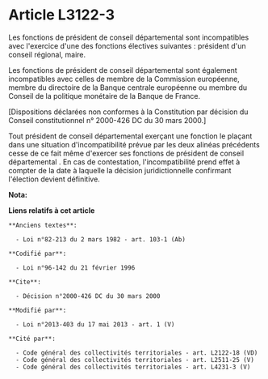 # Article L3122-3

Les fonctions de président de conseil départemental  sont incompatibles avec l'exercice d'une des fonctions électives
suivantes : président d'un conseil régional, maire. 

Les fonctions de président de conseil départemental  sont également incompatibles avec celles de membre de la Commission
européenne, membre du directoire de la Banque centrale européenne ou membre du Conseil de la politique monétaire de la Banque
de France. 

[Dispositions déclarées non conformes à la Constitution par décision du Conseil constitutionnel n° 2000-426 DC du 30 mars
2000.] 

Tout président de conseil départemental  exerçant une fonction le plaçant dans une situation d'incompatibilité prévue par les
deux alinéas précédents cesse de ce fait même d'exercer ses fonctions de président de conseil départemental . En cas de
contestation, l'incompatibilité prend effet à compter de la date à laquelle la décision juridictionnelle confirmant
l'élection devient définitive.

**Nota:**



**Liens relatifs à cet article**

	**Anciens textes**:

	  - Loi n°82-213 du 2 mars 1982 - art. 103-1 (Ab)

	**Codifié par**:

	  - Loi n°96-142 du 21 février 1996

	**Cite**:

	  - Décision n°2000-426 DC du 30 mars 2000

	**Modifié par**:

	  - Loi n°2013-403 du 17 mai 2013 - art. 1 (V)

	**Cité par**:

	  - Code général des collectivités territoriales - art. L2122-18 (VD)
	  - Code général des collectivités territoriales - art. L2511-25 (V)
	  - Code général des collectivités territoriales - art. L4231-3 (V)
